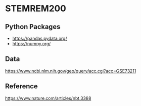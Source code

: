 # STEMREM200
## Python Packages
* https://pandas.pydata.org/
* https://numpy.org/ 

## Data
https://www.ncbi.nlm.nih.gov/geo/query/acc.cgi?acc=GSE73211

## Reference
https://www.nature.com/articles/nbt.3388
